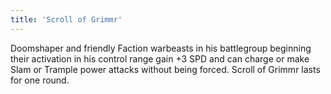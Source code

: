 ```yaml
---
title: 'Scroll of Grimmr'
---
```

Doomshaper and friendly Faction warbeasts in his battlegroup beginning their activation in his control range gain +3 SPD and can charge or make Slam or Trample power attacks without being forced.
Scroll of Grimmr lasts for one round.